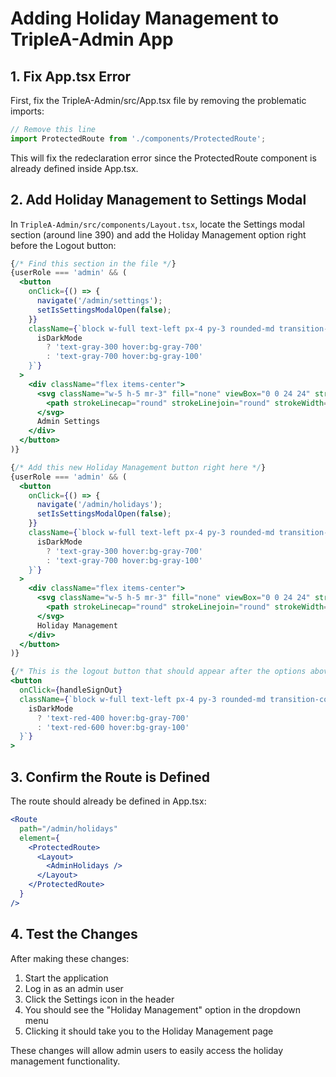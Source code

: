 # Adding Holiday Management to TripleA-Admin App

## 1. Fix App.tsx Error

First, fix the TripleA-Admin/src/App.tsx file by removing the problematic imports:

```typescript
// Remove this line
import ProtectedRoute from './components/ProtectedRoute';
```

This will fix the redeclaration error since the ProtectedRoute component is already defined inside App.tsx.

## 2. Add Holiday Management to Settings Modal

In `TripleA-Admin/src/components/Layout.tsx`, locate the Settings modal section (around line 390) and add the Holiday Management option right before the Logout button:

```jsx
{/* Find this section in the file */}
{userRole === 'admin' && (
  <button
    onClick={() => {
      navigate('/admin/settings');
      setIsSettingsModalOpen(false);
    }}
    className={`block w-full text-left px-4 py-3 rounded-md transition-colors ${
      isDarkMode 
        ? 'text-gray-300 hover:bg-gray-700' 
        : 'text-gray-700 hover:bg-gray-100'
    }`}
  >
    <div className="flex items-center">
      <svg className="w-5 h-5 mr-3" fill="none" viewBox="0 0 24 24" stroke="currentColor">
        <path strokeLinecap="round" strokeLinejoin="round" strokeWidth={2} d="M17 20h5v-2a3 3 0 00-5.356-1.857M17 20H7m10 0v-2c0-.656-.126-1.283-.356-1.857M7 20H2v-2a3 3 0 015.356-1.857M7 20v-2c0-.656.126-1.283.356-1.857m0 0a5.002 5.002 0 019.288 0M15 7a3 3 0 11-6 0 3 3 0 016 0zm6 3a2 2 0 11-4 0 2 2 0 014 0zM7 10a2 2 0 11-4 0 2 2 0 014 0z" />
      </svg>
      Admin Settings
    </div>
  </button>
)}

{/* Add this new Holiday Management button right here */}
{userRole === 'admin' && (
  <button
    onClick={() => {
      navigate('/admin/holidays');
      setIsSettingsModalOpen(false);
    }}
    className={`block w-full text-left px-4 py-3 rounded-md transition-colors ${
      isDarkMode 
        ? 'text-gray-300 hover:bg-gray-700' 
        : 'text-gray-700 hover:bg-gray-100'
    }`}
  >
    <div className="flex items-center">
      <svg className="w-5 h-5 mr-3" fill="none" viewBox="0 0 24 24" stroke="currentColor">
        <path strokeLinecap="round" strokeLinejoin="round" strokeWidth={2} d="M8 7V3m8 4V3m-9 8h10M5 21h14a2 2 0 002-2V7a2 2 0 00-2-2H5a2 2 0 00-2 2v12a2 2 0 002 2z" />
      </svg>
      Holiday Management
    </div>
  </button>
)}

{/* This is the logout button that should appear after the options above */}
<button
  onClick={handleSignOut}
  className={`block w-full text-left px-4 py-3 rounded-md transition-colors ${
    isDarkMode 
      ? 'text-red-400 hover:bg-gray-700' 
      : 'text-red-600 hover:bg-gray-100'
  }`}
>
```

## 3. Confirm the Route is Defined

The route should already be defined in App.tsx:

```jsx
<Route
  path="/admin/holidays"
  element={
    <ProtectedRoute>
      <Layout>
        <AdminHolidays />
      </Layout>
    </ProtectedRoute>
  }
/>
```

## 4. Test the Changes

After making these changes:
1. Start the application
2. Log in as an admin user
3. Click the Settings icon in the header
4. You should see the "Holiday Management" option in the dropdown menu
5. Clicking it should take you to the Holiday Management page

These changes will allow admin users to easily access the holiday management functionality. 